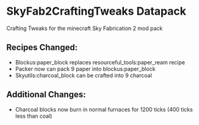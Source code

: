 # SkyFab2CraftingTweaks Datapack 
Crafting Tweaks for the minecraft Sky Fabrication 2 mod pack

## Recipes Changed:
* Blockus:paper_block replaces resourceful_tools:paper_ream recipe
* Packer now can pack 9 paper into blockus:paper_block
* Skyutils:charcoal_block can be crafted into 9 charcoal

## Additional Changes:
* Charcoal blocks now burn in normal furnaces for 1200 ticks (400 ticks less than coal)
